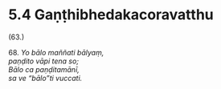 

# 5.4 Gaṇṭhibhedakacoravatthu



(63.)

68\. _Yo bālo maññati bālyaṃ,_  
_paṇḍito vāpi tena so;_  
_Bālo ca paṇḍitamānī,_  
_sa ve “bālo”ti vuccati._  




